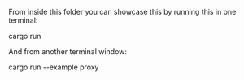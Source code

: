 From inside this folder you can showcase this by running this in one terminal:

cargo run

And from another terminal window:

cargo run --example proxy
